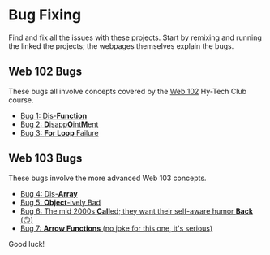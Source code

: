 # Bug Fixing
Find and fix all the issues with these projects. Start by remixing and running the linked the projects; the webpages themselves explain the bugs.

## Web 102 Bugs
These bugs all involve concepts covered by the [Web 102](https://hylandtechclub.com/web-102/) Hy-Tech Club course.

- [Bug 1: Dis-**Function**](https://glitch.com/edit/#!/flax-malachite-island)
- [Bug 2: **D**isapp**O**int**M**ent](https://glitch.com/edit/#!/mirror-thorn-sunday)
- [Bug 3: **For Loop** Failure](https://glitch.com/edit/#!/titanium-marked-nail)

## Web 103 Bugs
These bugs involve the more advanced Web 103 concepts.

- [Bug 4: Dis-**Array**](https://glitch.com/edit/#!/historical-solar-salt)
- [Bug 5: **Object**-ively Bad](https://glitch.com/edit/#!/shrub-obtainable-spur)
- [Bug 6: The mid 2000s **Call**ed; they want their self-aware humor **Back** (😏)](https://glitch.com/edit/#!/light-hilarious-firewall)
- [Bug 7: **Arrow Functions** (no joke for this one, it's serious)](https://glitch.com/edit/#!/universal-sugar-chemistry)

Good luck!
